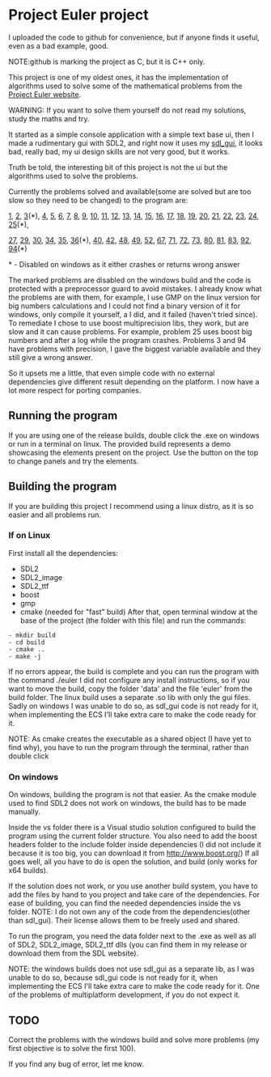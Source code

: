 # Project Euler project

I uploaded the code to github for convenience, but if anyone finds it useful, even as a bad example, good.

NOTE:github is marking the project as C, but it is C++ only.

This project is one of my oldest ones, it has the implementation of algorithms used to solve some of the mathematical problems from the [Project Euler website](https://projecteuler.net/).

WARNING: If you want to solve them yourself do not read my solutions, study the maths and try.

It started as a simple console application with a simple text base ui, then I made a rudimentary gui with SDL2, and right now it uses my [sdl_gui](https://github.com/N4G170/sdl_gui), it looks bad, really bad, my ui design skills are not very good, but it works.

Truth be told, the interesting bit of this project is not the ui but the algorithms used to solve the problems.

Currently the problems solved and available(some are solved but are too slow so they need to be changed) to the program are:

[1](https://projecteuler.net/problem=1), [2](https://projecteuler.net/problem=2), [3](https://projecteuler.net/problem=3)(\*), [4](https://projecteuler.net/problem=4),     [5](https://projecteuler.net/problem=5), [6](https://projecteuler.net/problem=6), [7](https://projecteuler.net/problem=7), [8](https://projecteuler.net/problem=8),     [9](https://projecteuler.net/problem=9), [10](https://projecteuler.net/problem=10), [11](https://projecteuler.net/problem=11), [12](https://projecteuler.net/problem=12), [13](https://projecteuler.net/problem=13), [14](https://projecteuler.net/problem=14), [15](https://projecteuler.net/problem=15), [16](https://projecteuler.net/problem=16), [17](https://projecteuler.net/problem=17), [18](https://projecteuler.net/problem=18), [19](https://projecteuler.net/problem=19), [20](https://projecteuler.net/problem=20), [21](https://projecteuler.net/problem=21), [22](https://projecteuler.net/problem=22), [23](https://projecteuler.net/problem=23), [24](https://projecteuler.net/problem=24), [25](https://projecteuler.net/problem=25)(\*),

[27](https://projecteuler.net/problem=27), [29](https://projecteuler.net/problem=29), [30](https://projecteuler.net/problem=30), [34](https://projecteuler.net/problem=34),
[35](https://projecteuler.net/problem=35), [36](https://projecteuler.net/problem=36)(\*), [40](https://projecteuler.net/problem=40), [42](https://projecteuler.net/problem=42), [48](https://projecteuler.net/problem=48), [49](https://projecteuler.net/problem=49),
[52](https://projecteuler.net/problem=52), [67](https://projecteuler.net/problem=67), [71](https://projecteuler.net/problem=71), [72](https://projecteuler.net/problem=72),
[73](https://projecteuler.net/problem=73), [80](https://projecteuler.net/problem=80), [81](https://projecteuler.net/problem=81), [83](https://projecteuler.net/problem=83),
[92](https://projecteuler.net/problem=92), [94](https://projecteuler.net/problem=94)(\*)

\* - Disabled on windows as it either crashes or returns wrong answer

The marked problems are disabled on the windows build and the code is protected with a preprocessor guard to avoid mistakes.
I already know what the problems are with them, for example, I use GMP on the linux version for big numbers calculations and I could not find a binary version of it for windows, only compile it yourself, a I did, and it failed (haven't tried since). To remediate I chose to use boost multiprecision libs, they work, but are slow and it can cause problems.
For example, problem 25 uses boost big numbers and after a log while the program crashes. Problems 3 and 94 have problems with precision, I gave the biggest variable available and they still give a wrong answer.

So it upsets me a little, that even simple code with no external dependencies give different result depending on the platform. I now have a lot more respect for porting companies.


## Running the program
If you are using one of the release builds, double click the .exe on windows or run in a terminal on linux.
The provided build represents a demo showcasing the elements present on the project. Use the button on the top to change panels and try the elements.

## Building the program

If you are building this project I recommend using a linux distro, as it is so easier and all problems run.

### If on Linux

First install all the dependencies:
- SDL2
- SDL2_image
- SDL2_ttf
- boost
- gmp
- cmake (needed for "fast" build)
After that, open terminal window at the base of the project (the folder with this file) and run the commands:
```
- mkdir build
- cd build
- cmake ..
- make -j
```
If no errors appear, the build is complete and you can run the program with the command ./euler
I did not configure any install instructions, so if you want to move the build, copy the folder 'data' and the file 'euler' from the build folder.
The linux build uses a separate .so lib with only the gui files.
Sadly on windows I was unable to do so, as sdl_gui code is not ready for it, when implementing the ECS I'll take extra care to make the code ready for it.

NOTE: As cmake creates the executable as a shared object (I have yet to find why), you have to run the program through the terminal, rather than double click

### On windows

On windows, building the program is not that easier. As the cmake module used to find SDL2 does not work on windows, the build has to be made manually.

Inside the vs folder there is a Visual studio solution configured to build the program using the current folder structure.
You also need to add the boost headers folder to the include folder inside dependencies (I did not include it because it is too big, you can download it from http://www.boost.org/)
If all goes well, all you have to do is open the solution, and build (only works for x64 builds).

If the solution does not work, or you use another build system, you have to add the files by hand to you project and take care of the dependencies.
For ease of building, you can find the needed dependencies inside the vs folder.
NOTE: I do not own any of the code from the dependencies(other than sdl_gui). Their license allows them to be freely used and shared.

To run the program, you need the data folder next to the .exe as well as all of SDL2, SDL2_image, SDL2_ttf dlls (you can find them in my release or download them from the SDL website).

NOTE: the windows builds does not use sdl_gui as a separate lib, as I was unable to do so, because sdl_gui code is not ready for it, when implementing the ECS I'll take extra care to make the code ready for it. One of the problems of multiplatform development, if you do not expect it.

## TODO

Correct the problems with the windows build and solve more problems (my first objective is to solve the first 100).

If you find any bug of error, let me know.

